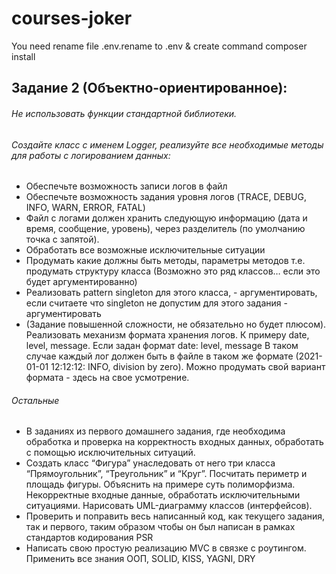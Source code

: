 # courses-joker

You need rename file .env.rename to .env & create command composer install 

## Задание 2 (Объектно-ориентированное):
###### Не использовать функции стандартной библиотеки.

###### Создайте класс с именем Logger, реализуйте все необходимые методы для работы с логированием данных:
* Обеспечьте возможность записи логов в файл
* Обеспечьте возможность задания уровня логов (TRACE, DEBUG, INFO, WARN, ERROR, FATAL)
* Файл с логами должен хранить следующую информацию (дата и время, сообщение, уровень), через разделитель  (по умолчанию точка с запятой).
* Обработать все возможные исключительные ситуации
* Продумать какие должны быть методы, параметры методов т.е. продумать структуру класса (Возможно это ряд классов… если это будет аргументированно)
* Реализовать pattern singleton для этого класса, - аргументировать, если считаете что singleton не допустим для этого задания - аргументировать
* (Задание повышенной сложности, не обязательно но будет плюсом). Реализовать механизм формата хранения логов. К примеру date, level, message. Если задан формат date: level, message В таком случае каждый лог должен быть в файле в таком же формате (2021-01-01 12:12:12: INFO, division by zero). Можно продумать свой вариант формата - здесь на свое усмотрение.

###### Остальные
* В заданиях из первого домашнего задания, где необходима обработка и проверка на корректность входных данных, обработать с помощью исключительных ситуаций.
* Создать класс “Фигура” унаследовать от него три класса “Прямоугольник”, “Треугольник” и “Круг”. Посчитать периметр и площадь фигуры. Объяснить на примере суть полиморфизма. Некорректные входные данные, обработать исключительными ситуациями. Нарисовать UML-диаграмму классов (интерфейсов).
* Проверить и поправить весь написанный код, как текущего задания, так и первого, таким образом чтобы он был написан в рамках стандартов кодирования PSR
* Написать свою простую реализацию MVC в связке с роутингом. Применить все знания ООП, SOLID, KISS, YAGNI, DRY
